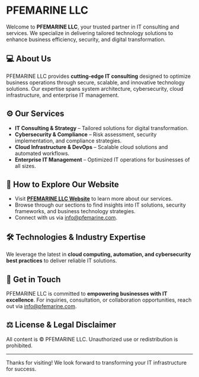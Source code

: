 # PFEMARINE LLC

Welcome to **PFEMARINE LLC**, your trusted partner in IT consulting and services. We specialize in delivering tailored technology solutions to enhance business efficiency, security, and digital transformation.

## 💻 About Us
PFEMARINE LLC provides **cutting-edge IT consulting** designed to optimize business operations through secure, scalable, and innovative technology solutions. Our expertise spans system architecture, cybersecurity, cloud infrastructure, and enterprise IT management.

## ⚙️ Our Services
- **IT Consulting & Strategy** – Tailored solutions for digital transformation.
- **Cybersecurity & Compliance** – Risk assessment, security implementation, and compliance strategies.
- **Cloud Infrastructure & DevOps** – Scalable cloud solutions and automated workflows.
- **Enterprise IT Management** – Optimized IT operations for businesses of all sizes.

## 🔗 How to Explore Our Website
- Visit **[PFEMARINE LLC Website](https://www.pfemarine.com)** to learn more about our services.
- Browse through our sections to find insights into IT solutions, security frameworks, and business technology strategies.
- Connect with us via info@pfemarine.com.

## 🛠 Technologies & Industry Expertise
We leverage the latest in **cloud computing, automation, and cybersecurity best practices** to deliver reliable IT solutions.

## 📢 Get in Touch
PFEMARINE LLC is committed to **empowering businesses with IT excellence**. For inquiries, consultation, or collaboration opportunities, reach out via info@pfemarine.com.

## ⚖️ License & Legal Disclaimer
All content is © PFEMARINE LLC. Unauthorized use or redistribution is prohibited.

---

Thanks for visiting! We look forward to transforming your IT infrastructure for success.
